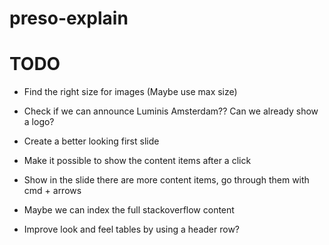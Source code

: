 preso-explain
=============

TODO
====
- Find the right size for images (Maybe use max size)
- Check if we can announce Luminis Amsterdam?? Can we already show a logo?

- Create a better looking first slide
- Make it possible to show the content items after a click
- Show in the slide there are more content items, go through them with cmd + arrows
- Maybe we can index the full stackoverflow content
- Improve look and feel tables by using a header row?
